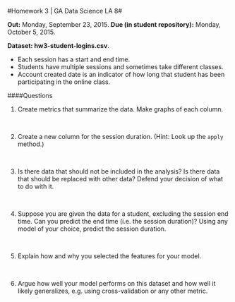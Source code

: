 #Homework 3 | GA Data Science LA 8#

**Out:** Monday, September 23, 2015. 
**Due (in student repository):** Monday, October 5, 2015.

**Dataset: hw3-student-logins.csv**.

+ Each session has a start and end time.
+ Students have multiple sessions and sometimes take different classes.
+ Account created date is an indicator of how long that student has been participating in the online class.

####Questions
1. Create metrics that summarize the data. Make graphs of each column.
<br>

2. Create a new column for the session duration. (Hint: Look up the ```apply``` method.)
<br>

3. Is there data that should not be included in the analysis? Is there data that should be replaced with other data? Defend your decision of what to do with it.
<br>

4. Suppose you are given the data for a student, excluding the session end time. Can you predict the end time (i.e. the session duration)? Using any model of your choice, predict the session duration.
<br>

5. Explain how and why you selected the features for your model.
<br>

6. Argue how well your model performs on this dataset and how well it likely generalizes, e.g. using cross-validation or any other metric.